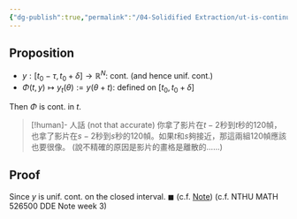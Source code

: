 ```yaml
---
{"dg-publish":true,"permalink":"/04-Solidified Extraction/ut-is-continuous-in-t/","title":"u_t is continuous in t","tags":["Math"],"noteIcon":"1","created":"2024-09-21T01:33:30.598+08:00","updated":"2024-09-21T02:42:09.816+08:00"}
---
```



## Proposition

- $y:[t_{0}-\tau, t_{0}+ \delta] \to \mathbb{R}^N$: cont. (and hence unif. cont.)
- $\Phi(t,y) \mapsto y_{t}(\theta):=y(\theta+t)$: defined on $[t_{0}, t_{0}+\delta]$

Then $\Phi$ is cont. in $t$.

> [!human]- 人話 (not that accurate)
> 你拿了影片在$t-2$秒到$t$秒的120幀，也拿了影片在$s-2$秒到$s$秒的120幀。如果$t$和$s$夠接近，那這兩組120幀應該也要很像。
> (說不精確的原因是影片的畫格是離散的……)

## Proof

Since $y$ is unif. cont. on the closed interval. $\blacksquare$
(c.f. [Note](zotero://open-pdf/library/items/8UBJF793?page=3&annotation=BNIXVYFX))
(c.f. NTHU MATH 526500 DDE Note week 3)